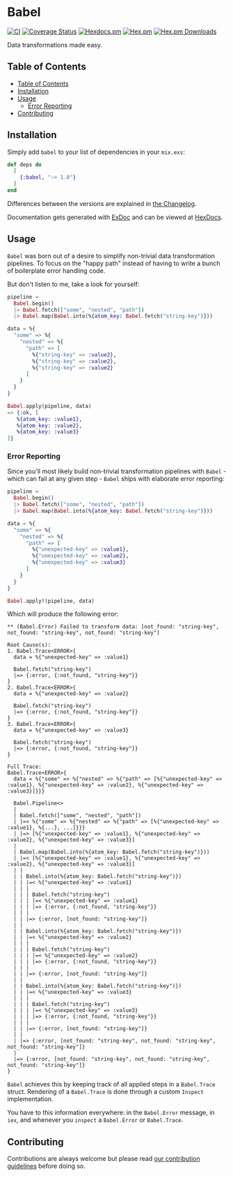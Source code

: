 # Babel
[![CI](https://github.com/alexocode/babel/actions/workflows/ci.yml/badge.svg)](https://github.com/alexocode/babel/actions/workflows/ci.yml)
[![Coverage Status](https://coveralls.io/repos/github/alexocode/babel/badge.svg?branch=main)](https://coveralls.io/github/alexocode/babel?branch=main)
[![Hexdocs.pm](https://img.shields.io/badge/hexdocs-online-blue)](https://hexdocs.pm/babel/)
[![Hex.pm](https://img.shields.io/hexpm/v/babel.svg)](https://hex.pm/packages/babel)
[![Hex.pm Downloads](https://img.shields.io/hexpm/dt/babel)](https://hex.pm/packages/babel)

Data transformations made easy.

## Table of Contents

- [Table of Contents](#table-of-contents)
- [Installation](#installation)
- [Usage](#usage)
  - [Error Reporting](#error-reporting)
- [Contributing](#contributing)

## Installation

Simply add `babel` to your list of dependencies in your `mix.exs`:

```elixir
def deps do
  [
    {:babel, "~> 1.0"}
  ]
end
```

Differences between the versions are explained in [the Changelog](./CHANGELOG.md).

Documentation gets generated with [ExDoc](https://github.com/elixir-lang/ex_doc) and can be viewed at [HexDocs][hexdocs].

## Usage

`Babel` was born out of a desire to simplify non-trivial data transformation pipelines.
To focus on the "happy path" instead of having to write a bunch of boilerplate error handling code.

But don't listen to me, take a look for yourself:

```elixir
pipeline =
  Babel.begin()
  |> Babel.fetch(["some", "nested", "path"])
  |> Babel.map(Babel.into(%{atom_key: Babel.fetch("string-key")}))

data = %{
  "some" => %{
    "nested" => %{
      "path" => [
        %{"string-key" => :value2},
        %{"string-key" => :value2},
        %{"string-key" => :value2}
      ]
    }
  }
}

Babel.apply(pipeline, data)
=> {:ok, [
   %{atom_key: :value1},
   %{atom_key: :value2},
   %{atom_key: :value3}
]}
```

### Error Reporting

Since you'll most likely build non-trivial transformation pipelines with `Babel` - which can fail at any given step - `Babel` ships with elaborate error reporting:

```elixir
pipeline =
  Babel.begin()
  |> Babel.fetch(["some", "nested", "path"])
  |> Babel.map(Babel.into(%{atom_key: Babel.fetch("string-key")}))

data = %{
  "some" => %{
    "nested" => %{
      "path" => [
        %{"unexpected-key" => :value1},
        %{"unexpected-key" => :value2},
        %{"unexpected-key" => :value3}
      ]
    }
  }
}

Babel.apply!(pipeline, data)
```

Which will produce the following error:

```
** (Babel.Error) Failed to transform data: [not_found: "string-key", not_found: "string-key", not_found: "string-key"]

Root Cause(s):
1. Babel.Trace<ERROR>{
  data = %{"unexpected-key" => :value1}

  Babel.fetch("string-key")
  |=> {:error, {:not_found, "string-key"}}
}
2. Babel.Trace<ERROR>{
  data = %{"unexpected-key" => :value2}

  Babel.fetch("string-key")
  |=> {:error, {:not_found, "string-key"}}
}
3. Babel.Trace<ERROR>{
  data = %{"unexpected-key" => :value3}

  Babel.fetch("string-key")
  |=> {:error, {:not_found, "string-key"}}
}

Full Trace:
Babel.Trace<ERROR>{
  data = %{"some" => %{"nested" => %{"path" => [%{"unexpected-key" => :value1}, %{"unexpected-key" => :value2}, %{"unexpected-key" => :value3}]}}}

  Babel.Pipeline<>
  |
  | Babel.fetch(["some", "nested", "path"])
  | |=< %{"some" => %{"nested" => %{"path" => [%{"unexpected-key" => :value1}, %{...}, ...]}}}
  | |=> [%{"unexpected-key" => :value1}, %{"unexpected-key" => :value2}, %{"unexpected-key" => :value3}]
  |
  | Babel.map(Babel.into(%{atom_key: Babel.fetch("string-key")}))
  | |=< [%{"unexpected-key" => :value1}, %{"unexpected-key" => :value2}, %{"unexpected-key" => :value3}]
  | |
  | | Babel.into(%{atom_key: Babel.fetch("string-key")})
  | | |=< %{"unexpected-key" => :value1}
  | | |
  | | | Babel.fetch("string-key")
  | | | |=< %{"unexpected-key" => :value1}
  | | | |=> {:error, {:not_found, "string-key"}}
  | | |
  | | |=> {:error, [not_found: "string-key"]}
  | |
  | | Babel.into(%{atom_key: Babel.fetch("string-key")})
  | | |=< %{"unexpected-key" => :value2}
  | | |
  | | | Babel.fetch("string-key")
  | | | |=< %{"unexpected-key" => :value2}
  | | | |=> {:error, {:not_found, "string-key"}}
  | | |
  | | |=> {:error, [not_found: "string-key"]}
  | |
  | | Babel.into(%{atom_key: Babel.fetch("string-key")})
  | | |=< %{"unexpected-key" => :value3}
  | | |
  | | | Babel.fetch("string-key")
  | | | |=< %{"unexpected-key" => :value3}
  | | | |=> {:error, {:not_found, "string-key"}}
  | | |
  | | |=> {:error, [not_found: "string-key"]}
  | |
  | |=> {:error, [not_found: "string-key", not_found: "string-key", not_found: "string-key"]}
  |
  |=> {:error, [not_found: "string-key", not_found: "string-key", not_found: "string-key"]}
}
```

`Babel` achieves this by keeping track of all applied steps in a `Babel.Trace` struct.
Rendering of a `Babel.Trace` is done through a custom `Inspect` implementation.

You have to this information everywhere: in the `Babel.Error` message, in `iex`, and whenever you `inspect` a `Babel.Error` or `Babel.Trace`.

## Contributing

Contributions are always welcome but please read [our contribution guidelines](./CONTRIBUTING.md) before doing so.

[hex]: https://hex.pm/packages/babel
[hexdocs]: https://hexdocs.pm/babel
